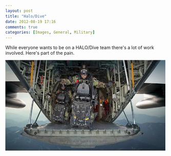 ```yaml
---
layout: post
title: "Halo/Dive"
date: 2012-08-19 17:16
comments: true
categories: [Images, General, Military]
---
```


While everyone wants to be on a HALO/Dive team there's a lot of work involved. Here's part of
the pain.

![](/images/blog/random/halo_dive.jpeg)

